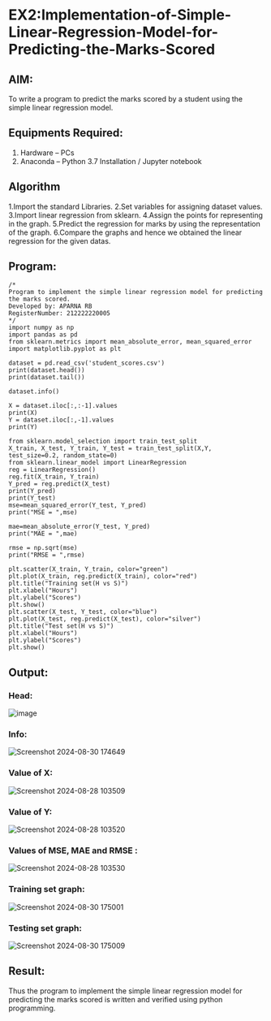 # EX2:Implementation-of-Simple-Linear-Regression-Model-for-Predicting-the-Marks-Scored

## AIM:
To write a program to predict the marks scored by a student using the simple linear regression model.

## Equipments Required:
1. Hardware – PCs
2. Anaconda – Python 3.7 Installation / Jupyter notebook

## Algorithm
1.Import the standard Libraries.
2.Set variables for assigning dataset values.
3.Import linear regression from sklearn.
4.Assign the points for representing in the graph.
5.Predict the regression for marks by using the representation of the graph.
6.Compare the graphs and hence we obtained the linear regression for the given datas.

## Program:
```
/*
Program to implement the simple linear regression model for predicting the marks scored.
Developed by: APARNA RB
RegisterNumber: 212222220005
*/
import numpy as np
import pandas as pd
from sklearn.metrics import mean_absolute_error, mean_squared_error
import matplotlib.pyplot as plt

dataset = pd.read_csv('student_scores.csv')
print(dataset.head())
print(dataset.tail())

dataset.info()

X = dataset.iloc[:,:-1].values
print(X)
Y = dataset.iloc[:,-1].values
print(Y)

from sklearn.model_selection import train_test_split
X_train, X_test, Y_train, Y_test = train_test_split(X,Y, test_size=0.2, random_state=0)
from sklearn.linear_model import LinearRegression
reg = LinearRegression()
reg.fit(X_train, Y_train)
Y_pred = reg.predict(X_test)
print(Y_pred)
print(Y_test)
mse=mean_squared_error(Y_test, Y_pred)
print("MSE = ",mse)

mae=mean_absolute_error(Y_test, Y_pred)
print("MAE = ",mae)

rmse = np.sqrt(mse)
print("RMSE = ",rmse)

plt.scatter(X_train, Y_train, color="green")
plt.plot(X_train, reg.predict(X_train), color="red")
plt.title("Training set(H vs S)")
plt.xlabel("Hours")
plt.ylabel("Scores")
plt.show()
plt.scatter(X_test, Y_test, color="blue")
plt.plot(X_test, reg.predict(X_test), color="silver")
plt.title("Test set(H vs S)")
plt.xlabel("Hours")
plt.ylabel("Scores")
plt.show()
```


## Output:
### Head:
![image](https://github.com/user-attachments/assets/b2bb62bc-eed3-41c1-a888-42e9f36076e8)



### Info:

![Screenshot 2024-08-30 174649](https://github.com/user-attachments/assets/9183d136-b41e-426d-af96-7b059355c5e3)

### Value of X:

![Screenshot 2024-08-28 103509](https://github.com/user-attachments/assets/0c5e3fe5-0b77-48fc-ba73-0aa663a563d2)



### Value of Y:

![Screenshot 2024-08-28 103520](https://github.com/user-attachments/assets/bb03584d-408d-4cc9-821a-e1a7db91fdd7)
### Values of MSE, MAE and RMSE :

![Screenshot 2024-08-28 103530](https://github.com/user-attachments/assets/934c291f-a5d1-491b-b794-2c44fe18e93f)




### Training set graph:




![Screenshot 2024-08-30 175001](https://github.com/user-attachments/assets/7a9ccc5b-15c6-4d92-9d16-8e2532fc89f1)

### Testing set graph:

![Screenshot 2024-08-30 175009](https://github.com/user-attachments/assets/b00f35af-d111-45bd-8bc1-5d86846916ae)
## Result:
Thus the program to implement the simple linear regression model for predicting the marks scored is written and verified using python programming.
